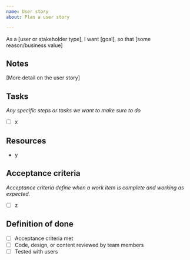 ```yaml
---
name: User story
about: Plan a user story

---
```


As a [user or stakeholder type], I want [goal], so that [some reason/business value]

## Notes
[More detail on the user story]

## Tasks
_Any specific steps or tasks we want to make sure to do_
- [ ] x

## Resources 
-  y

## Acceptance criteria
_Acceptance criteria define when a work item is complete and working as expected._
- [ ] z 

## Definition of done
- [ ] Acceptance criteria met
- [ ] Code, design, or content reviewed by team members
- [ ] Tested with users
